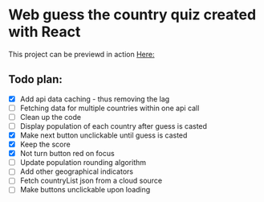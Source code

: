 # Web guess the country quiz created with React
This project can be previewd in action [Here:](https://szahu.github.io/guess-the-country)

## Todo plan: 
- [x] Add api data caching - thus removing the lag
- [ ] Fetching data for multiple countries within one api call
- [ ] Clean up the code
- [ ] Display population of each country after guess is casted
- [x] Make next button unclickable until guess is casted
- [x] Keep the score 
- [x] Not turn button red on focus
- [ ] Update population rounding algorithm
- [ ] Add other geographical indicators
- [ ] Fetch countryList json from a cloud source
- [ ] Make buttons unclickable upon loading